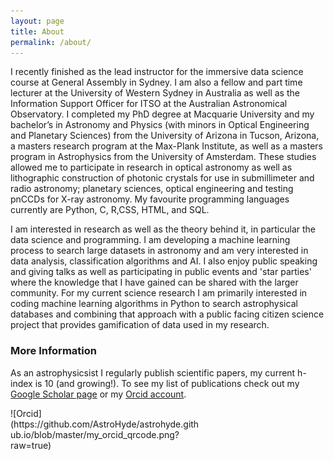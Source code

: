 ```yaml
---
layout: page
title: About
permalink: /about/
---
```


I recently finished as the lead instructor for the immersive data science course at General Assembly in Sydney. I am also a fellow and part time lecturer at the University of Western Sydney in Australia as well as the Information Support Officer for ITSO at the Australian Astronomical Observatory. I completed my PhD degree at Macquarie University and my bachelor’s in Astronomy and Physics (with minors in Optical Engineering and Planetary Sciences) from the University of Arizona in Tucson, Arizona, a masters research program at the Max-Plank Institute, as well as a masters program in Astrophysics from the University of Amsterdam. These studies allowed me to participate in research in optical astronomy as well as lithographic construction of photonic crystals for use in submillimeter and radio astronomy; planetary sciences, optical engineering and testing pnCCDs for X-ray astronomy. My favourite programming languages currently are Python, C, R,CSS, HTML, and SQL.

I am interested in research as well as the theory behind it, in particular the data science and programming. I am developing a machine learning process to search large datasets in astronomy and am very interested in data analysis, classification algorithms and AI. I also enjoy public speaking and giving talks as well as participating in public events and 'star parties' where the knowledge that I have gained can be shared with the larger community. For my current science research I am primarily interested in coding machine learning algorithms in Python to search astrophysical databases and combining that approach with a public facing citizen science project that provides gamification of data used in my research.

### More Information

As an astrophysicsist I regularly publish scientific papers, my current h-index is 10 (and growing!). To see my list of publications check out my [Google Scholar page](https://scholar.google.com.au/citations?user=mMzoU24AAAAJ&hl=en) or my [Orcid account](http://orcid.org/0000-0002-6161-0705). 



<div style="width:60%;">![Orcid](https://github.com/AstroHyde/astrohyde.github.io/blob/master/my_orcid_qrcode.png?raw=true)</div>

